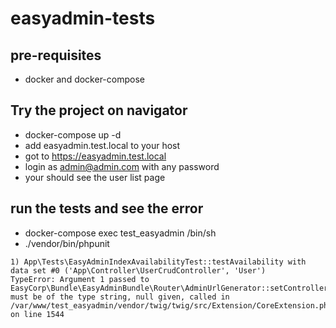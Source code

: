 # easyadmin-tests
## pre-requisites
- docker and docker-compose

## Try the project on navigator
- docker-compose up -d
- add easyadmin.test.local to your host
- got to https://easyadmin.test.local
- login as admin@admin.com with any password
- your should see the user list page

## run the tests and see the error
- docker-compose exec test_easyadmin /bin/sh
- ./vendor/bin/phpunit
```
1) App\Tests\EasyAdminIndexAvailabilityTest::testAvailability with data set #0 ('App\Controller\UserCrudController', 'User')
TypeError: Argument 1 passed to EasyCorp\Bundle\EasyAdminBundle\Router\AdminUrlGenerator::setController() must be of the type string, null given, called in /var/www/test_easyadmin/vendor/twig/twig/src/Extension/CoreExtension.php on line 1544
```
